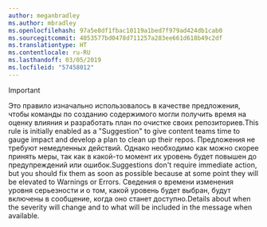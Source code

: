 ```yaml
---
author: meganbradley
ms.author: mbradley
ms.openlocfilehash: 97a5e8df1fbac10119a1bed7f979ad424db1cab0
ms.sourcegitcommit: 4053577bd0478d711257a283ee661d618b49c2df
ms.translationtype: HT
ms.contentlocale: ru-RU
ms.lasthandoff: 03/05/2019
ms.locfileid: "57458012"
---
```

> [!IMPORTANT]
> <span data-ttu-id="69651-101">Это правило изначально использовалось в качестве предложения, чтобы команды по созданию содержимого могли получить время на оценку влияния и разработать план по очистке своих репозиториев.</span><span class="sxs-lookup"><span data-stu-id="69651-101">This rule is initially enabled as a "Suggestion" to give content teams time to gauge impact and develop a plan to clean up their repos.</span></span> <span data-ttu-id="69651-102">Предложения не требуют немедленных действий. Однако необходимо как можно скорее принять меры, так как в какой-то момент их уровень будет повышен до предупреждений или ошибок.</span><span class="sxs-lookup"><span data-stu-id="69651-102">Suggestions don't require immediate action, but you should fix them as soon as possible because at some point they will be elevated to Warnings or Errors.</span></span> <span data-ttu-id="69651-103">Сведения о времени изменения уровня серьезности и о том, какой уровень будет выбран, будут включены в сообщение, когда оно станет доступно.</span><span class="sxs-lookup"><span data-stu-id="69651-103">Details about when the severity will change and to what will be included in the message when available.</span></span>